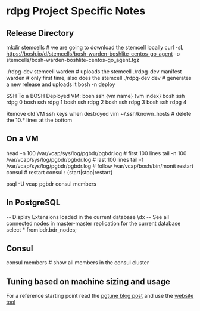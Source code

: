 # rdpg Project Specific Notes

## Release Directory

mkdir stemcells # we are going to download the stemcell locally
curl -sL https://bosh.io/d/stemcells/bosh-warden-boshlite-centos-go_agent  -o stemcells/bosh-warden-boshlite-centos-go_agent.tgz

./rdpg-dev stemcell warden # uploads the stemcell
./rdpg-dev manifest warden # only first time, also does the stemcell
./rdpg-dev dev # generates a new release and uploads it
bosh -n deploy

SSH To a BOSH Deployed VM: bosh ssh {vm name} {vm index}
bosh ssh rdpg 0
bosh ssh rdpg 1
bosh ssh rdpg 2
bosh ssh rdpg 3
bosh ssh rdpg 4

Remove old VM ssh keys when destroyed
vim ~/.ssh/known_hosts # delete the 10.* lines at the bottom

## On a VM
head -n 100 /var/vcap/sys/log/pgbdr/pgbdr.log # first 100 lines
tail -n 100 /var/vcap/sys/log/pgbdr/pgbdr.log # last 100 lines
tail -f /var/vcap/sys/log/pgbdr/pgbdr.log # follow
/var/vcap/bosh/bin/monit restart consul # restart consul : {start|stop|restart}

psql -U vcap pgbdr
consul members

## In PostgreSQL
 -- Display Extensions loaded in the current database
\dx
-- See all connected nodes in master-master replication for the current database
select * from bdr.bdr_nodes; 

## Consul
consul members # show all members in the consul cluster

## Tuning based on machine sizing and usage

For a reference starting point read the 
[pgtune blog post](http://leopard.in.ua/2014/03/24/pgtune-for-postgresql/) 
and use the [website tool](http://pgtune.leopard.in.ua)

